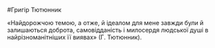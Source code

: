 #Григір Тютюнник

<p>«Найдорожчою темою, а отже, й ідеалом для мене завжди були й залишаються доброта, самовідданість і милосердя людської душі в найрізноманітніших її виявах» (Г. Тютюнник).</p>